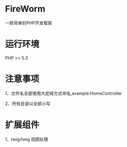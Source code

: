 # FireWorm
 一款简单的PHP开发框架

# 运行环境

PHP >= 5.3

# 注意事项

1、文件名全部使用大驼峰方式命名,example:HomeController

2、所有目录以全部小写

# 扩展组件

1、twig/twig 视图处理